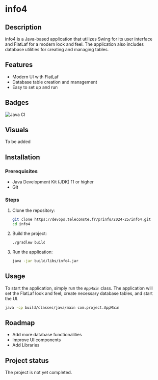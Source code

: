 # info4

## Description

info4 is a Java-based application that utilizes Swing for its user interface and FlatLaf for a modern look and feel. The application also includes database utilities for creating and managing tables.

## Features

- Modern UI with FlatLaf
- Database table creation and management
- Easy to set up and run

## Badges

![Java CI](https://img.shields.io/badge/Java-CI-blue)

## Visuals

To be added

## Installation

### Prerequisites

- Java Development Kit (JDK) 11 or higher
- Git

### Steps

1. Clone the repository:
    ```sh
    git clone https://devops.telecomste.fr/prinfo/2024-25/info4.git
    cd info4
    ```

2. Build the project:
    ```sh
    ./gradlew build
    ```

3. Run the application:
    ```sh
    java -jar build/libs/info4.jar
    ```

## Usage

To start the application, simply run the `AppMain` class. The application will set the FlatLaf look and feel, create necessary database tables, and start the UI.

```sh
java -cp build/classes/java/main com.project.AppMain
```

## Roadmap

- Add more database functionalities
- Improve UI components
- Add Libraries

## Project status

The project is not yet completed.